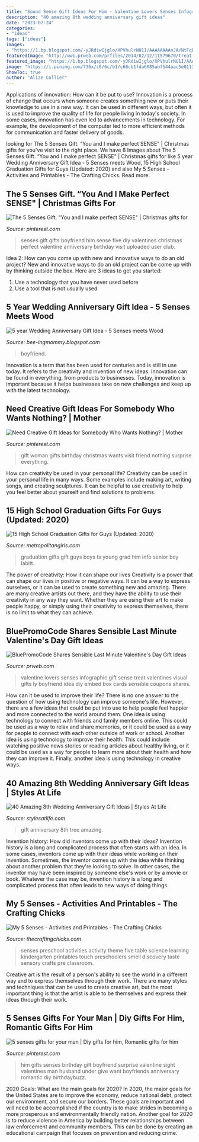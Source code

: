 ```yaml
---
title: "Sound Sense Gift Ideas For Him - Valentine Lovers Senses Infographic Gift Sense Treat Valentines Visual Gifts Ly Boyfriend Idea Diy Embed Box Cards Sensible Coupons Shares"
description: "40 amazing 8th wedding anniversary gift ideas"
date: "2023-07-24"
categories:
- "ideas"
tags: ["ideas"]
images:
- "https://1.bp.blogspot.com/-yJRdiwIjglo/XPVhulrNU1I/AAAAAAAAnJA/NtFqEQNoMUAbQjpxumw4neyMxEWxsQxEACKgBGAs/s1600/IMG_20190520_150917.jpg"
featuredImage: "http://ww1.prweb.com/prfiles/2014/02/12/11579670/treat-all-5-of-your-lovers-sense-on-valentines-day-2014_52fbacc46ec29.jpg"
featured_image: "https://1.bp.blogspot.com/-yJRdiwIjglo/XPVhulrNU1I/AAAAAAAAnJA/NtFqEQNoMUAbQjpxumw4neyMxEWxsQxEACKgBGAs/s1600/IMG_20190520_150917.jpg"
image: "https://i.pinimg.com/736x/c6/6c/b1/c66cb1fda6085abf544aac5e0113e215---year-anniversary-wedding-trees.jpg"
ShowToc: true
author: "Alize Collier"
---
```



Applications of innovation: How can it be put to use?
Innovation is a process of change that occurs when someone creates something new or puts their knowledge to use in a new way. It can be used in different ways, but often it is used to improve the quality of life for people living in today's society. In some cases, innovation has even led to advancements in technology. For example, the development of the computer led to more efficient methods for communication and faster delivery of goods.

	

		
looking for The 5 Senses Gift. “You and I make perfect SENSE&quot; | Christmas gifts for you've visit to the right place. We have 8 Images about The 5 Senses Gift. “You and I make perfect SENSE&quot; | Christmas gifts for like 5 year Wedding Anniversary Gift Idea - 5 Senses meets Wood, 15 High School Graduation Gifts for Guys (Updated: 2020) and also My 5 Senses - Activities and Printables - The Crafting Chicks. Read more:
		
    
## The 5 Senses Gift. “You And I Make Perfect SENSE&quot; | Christmas Gifts For

<img loading=lazy src="https://i.pinimg.com/736x/10/12/5e/10125e70e6765ef5f527329a5a8fde0e.jpg" onerror="this.onerror=null;this.src='https://tse1.mm.bing.net/th?id=OIP.RZeXiL_p_vnlDF8vM4VuVgHaNI&amp;pid=15.1';" alt="The 5 Senses Gift. “You and I make perfect SENSE&quot; | Christmas gifts for">

_Source: pinterest.com_

>senses gift gifts boyfriend him sense five diy valentines christmas perfect valentine anniversary birthday visit uploaded user club. 

	

Idea 2: How can you come up with new and innovative ways to do an old project?
New and innovative ways to do an old project can be come up with by thinking outside the box. Here are 3 ideas to get you started: 
1. Use a technology that you have never used before 
2. Use a tool that is not usually used 

    
## 5 Year Wedding Anniversary Gift Idea - 5 Senses Meets Wood

<img loading=lazy src="https://1.bp.blogspot.com/-yJRdiwIjglo/XPVhulrNU1I/AAAAAAAAnJA/NtFqEQNoMUAbQjpxumw4neyMxEWxsQxEACKgBGAs/s1600/IMG_20190520_150917.jpg" onerror="this.onerror=null;this.src='https://tse2.mm.bing.net/th?id=OIP.4gh5xAUitzh9tY2N4pu1HwHaJ4&amp;pid=15.1';" alt="5 year Wedding Anniversary Gift Idea - 5 Senses meets Wood">

_Source: bee-ingmommy.blogspot.com_

>boyfriend. 

	

Innovation is a term that has been used for centuries and is still in use today. It refers to the creativity and invention of new ideas. Innovation can be found in everything, from products to businesses. Today, innovation is important because it helps businesses take on new challenges and keep up with the latest technology.

    
## Need Creative Gift Ideas For Somebody Who Wants Nothing? | Mother

<img loading=lazy src="https://i.pinimg.com/originals/56/e4/6e/56e46e6a178cf1cb98f3f0fcb1a3a4b5.jpg" onerror="this.onerror=null;this.src='https://tse2.mm.bing.net/th?id=OIP.ilkcIXRyIbaXDges2nhlBgHaLH&amp;pid=15.1';" alt="Need Creative Gift Ideas for Somebody Who Wants Nothing? | Mother">

_Source: pinterest.com_

>gift woman gifts birthday christmas wants visit friend nothing surprise everything. 

	

How can creativity be used in your personal life?
Creativity can be used in your personal life in many ways. Some examples include making art, writing songs, and creating sculptures. It can be helpful to use creativity to help you feel better about yourself and find solutions to problems.

    
## 15 High School Graduation Gifts For Guys (Updated: 2020)

<img loading=lazy src="https://metropolitangirls.com/wp-content/uploads/2017/04/high-school-graduation-gift-ideas-for-guys-collage.jpg" onerror="this.onerror=null;this.src='https://tse2.mm.bing.net/th?id=OIP.hllo5J-xMnTZPXf_ZnS76QHaKx&amp;pid=15.1';" alt="15 High School Graduation Gifts for Guys (Updated: 2020)">

_Source: metropolitangirls.com_

>graduation gifts gift guys boys ts young grad him info senior boy labitt. 

	

The power of creativity: How it can shape our lives
Creativity is a power that can shape our lives in positive or negative ways. It can be a way to express ourselves, or it can be used to create something new and amazing. There are many creative artists out there, and they have the ability to use their creativity in any way they want. Whether they are using their art to make people happy, or simply using their creativity to express themselves, there is no limit to what they can achieve.

    
## BluePromoCode Shares Sensible Last Minute Valentine&#039;s Day Gift Ideas

<img loading=lazy src="http://ww1.prweb.com/prfiles/2014/02/12/11579670/treat-all-5-of-your-lovers-sense-on-valentines-day-2014_52fbacc46ec29.jpg" onerror="this.onerror=null;this.src='https://tse3.mm.bing.net/th?id=OIP.mtlTxahunkUkAiTpTNihIAHaOh&amp;pid=15.1';" alt="BluePromoCode Shares Sensible Last Minute Valentine&#039;s Day Gift Ideas">

_Source: prweb.com_

>valentine lovers senses infographic gift sense treat valentines visual gifts ly boyfriend idea diy embed box cards sensible coupons shares. 

	

How can it be used to improve their life?
There is no one answer to the question of how using technology can improve someone's life. However, there are a few ideas that could be put into use to help people feel happier and more connected to the world around them. One idea is using technology to connect with friends and family members online. This could be used as a way to relax and share memories, or it could be used as a way for people to connect with each other outside of work or school. Another idea is using technology to improve their health. This could include watching positive news stories or reading articles about healthy living, or it could be used as a way for people to learn more about their health and how they can improve it. Finally, another idea is using technology in creative ways.

    
## 40 Amazing 8th Wedding Anniversary Gift Ideas | Styles At Life

<img loading=lazy src="https://i.pinimg.com/736x/c6/6c/b1/c66cb1fda6085abf544aac5e0113e215---year-anniversary-wedding-trees.jpg" onerror="this.onerror=null;this.src='https://tse1.mm.bing.net/th?id=OIP.A6B2_QWNYTgCj5_5TI7B_gHaHa&amp;pid=15.1';" alt="40 Amazing 8th Wedding Anniversary Gift Ideas | Styles At Life">

_Source: stylesatlife.com_

>gift anniversary 8th tree amazing. 

	

Invention history: How did inventors come up with their ideas?
Invention history is a long and complicated process that often starts with an idea. In some cases, inventors come up with their ideas while working on their invention. Sometimes, the inventor comes up with the idea while thinking about another problem that they're looking to solve. In other cases, the inventor may have been inspired by someone else's work or by a movie or book. Whatever the case may be, invention history is a long and complicated process that often leads to new ways of doing things.

    
## My 5 Senses - Activities And Printables - The Crafting Chicks

<img loading=lazy src="https://thecraftingchicks.com/wp-content/uploads/2015/08/5-senses-activity-discovery-table.jpg" onerror="this.onerror=null;this.src='https://tse4.mm.bing.net/th?id=OIP.2ds04dSaW7tb1MNvxny6aAHaKl&amp;pid=15.1';" alt="My 5 Senses - Activities and Printables - The Crafting Chicks">

_Source: thecraftingchicks.com_

>senses preschool activities activity theme five table science learning kindergarten printables touch preschoolers smell discovery taste sensory crafts pre classroom. 

	

Creative art is the result of a person's ability to see the world in a different way and to express themselves through their work. There are many styles and techniques that can be used to create creative art, but the most important thing is that the artist is able to be themselves and express their ideas through their work.

    
## 5 Senses Gifts For Your Man | Diy Gifts For Him, Romantic Gifts For Him

<img loading=lazy src="https://i.pinimg.com/originals/fb/92/91/fb929118deb7f716fd9894c939cc16bc.jpg" onerror="this.onerror=null;this.src='https://tse4.mm.bing.net/th?id=OIP.Lmfh46I0-kzFZ1MIaFnFtAHaFj&amp;pid=15.1';" alt="5 senses gifts for your man | Diy gifts for him, Romantic gifts for him">

_Source: pinterest.com_

>him gifts senses birthday gift boyfriend surprise valentine sight valentines man husband under give want boyfriends anniversary romantic diy birthdaybuzz. 

	

2020 Goals: What are the main goals for 2020?
In 2020, the major goals for the United States are to improve the economy, reduce national debt, protect our environment, and secure our borders. These goals are important and will need to be accomplished if the country is to make strides in becoming a more prosperous and environmentally friendly nation. Another goal for 2020 is to reduce violence in America by building better relationships between law enforcement and community members. This can be done by creating an educational campaign that focuses on prevention and reducing crime.

